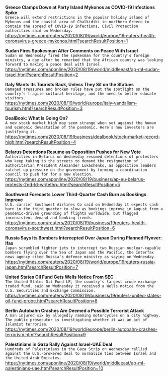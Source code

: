 **Greece Clamps Down at Party Island Mykonos as COVID-19 Infections Spike**\
`Greece will extend restrictions in the popular holiday island of Mykonos and the coastal area of Chalkidiki in northern Greece to contain the spread of COVID-19 infections, Civil Protection authorities said on Wednesday.`\
https://nytimes.com/reuters/2020/08/19/world/europe/19reuters-health-coronavirus-greece-mykonos.html?searchResultPosition=1

**Sudan Fires Spokesman After Comments on Peace With Israel**\
`Sudan on Wednesday fired the spokesman for the country's foreign ministry, a day after he remarked that the African country was looking forward to making a peace deal with Israel. `\
https://nytimes.com/aponline/2020/08/19/world/middleeast/ap-ml-sudan-israel.html?searchResultPosition=2

**Italy Wants Its Tourists Back, Unless They Sit on the Statues**\
`Damaged treasures and broken rules have put the spotlight on the country’s fragile cultural heritage, and the need to better educate visitors.`\
https://nytimes.com/2020/08/19/world/europe/italy-vandalism-tourism.html?searchResultPosition=3

**DealBook: What Is Going On?**\
`A new stock market high may seem strange when set against the human and economic devastation of the pandemic. Here’s how investors are justifying it.`\
https://nytimes.com/2020/08/19/business/dealbook/stock-market-record-high.html?searchResultPosition=4

**Belarus Detentions Resume as Opposition Pushes for New Vote**\
`Authorities in Belarus on Wednesday resumed detentions of protesters who keep taking to the streets to demand the resignation of authoritarian President Alexander Lukashenko, as opposition leaders ratchet up pressure on the government by forming a coordination council to push for for a new election.`\
https://nytimes.com/aponline/2020/08/19/business/ap-eu-belarus-protests-2nd-ld-writethru.html?searchResultPosition=5

**Southwest Forecasts Lower Third-Quarter Cash Burn as Bookings Improve**\
`U.S. carrier Southwest Airlines Co said on Wednesday it expects cash burn in the third quarter to slow as bookings improve in August from a pandemic-driven grounding of flights worldwide, but flagged inconsistent demand and booking trends.     `\
https://nytimes.com/reuters/2020/08/19/business/19reuters-health-coronavirus-southwest.html?searchResultPosition=6

**Russia Says Its Bombers Intercepted Over Japan During Planned Flyover: Ifax**\
`Japan scrambled fighter jets to intercept two Russian nuclear-capable bombers flying over the Sea of Japan and the Pacific, the Interfax news agency cited Russia's defence ministry as saying on Wednesday. `\
https://nytimes.com/reuters/2020/08/19/world/europe/19reuters-russia-japan.html?searchResultPosition=7

**United States Oil Fund Gets Wells Notice From SEC**\
`The United States Oil Fund LP, the country's largest crude exchange-traded fund, said on Wednesday it received a Wells notice from the U.S. Securities and Exchange Commission.`\
https://nytimes.com/reuters/2020/08/19/business/19reuters-united-states-oil-fund-probe.html?searchResultPosition=8

**Berlin Autobahn Crashes Are Deemed a Possible Terrorist Attack**\
`A man injured six by allegedly ramming motorcycles on a city highway. The public prosecutor is investigating whether it was an act of Islamist terrorism.`\
https://nytimes.com/2020/08/19/world/europe/berlin-autobahn-crashes-terrorism.html?searchResultPosition=9

**Palestinians in Gaza Rally Against Israel-UAE Deal**\
`Hundreds of Palestinians in the Gaza Strip on Wednesday rallied against the U.S.-brokered deal to normalize ties between Israel and the United Arab Emirates.`\
https://nytimes.com/aponline/2020/08/19/world/middleeast/ap-ml-palestinians-uae.html?searchResultPosition=10


